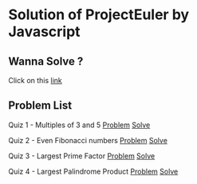 # Solution of ProjectEuler by Javascript

## Wanna Solve ?
Click on this [link](https://projecteuler.net/archives)

## Problem List
Quiz 1 - Multiples of 3 and 5 [Problem](https://projecteuler.net/problem=1) [Solve](https://github.com/lebrancconvas/ProjectEuler-Javascript-Solve/tree/master/quiz1)

Quiz 2 - Even Fibonacci numbers [Problem](https://projecteuler.net/problem=2) [Solve](https://github.com/lebrancconvas/ProjectEuler-Javascript-Solve/tree/master/quiz2)

Quiz 3 - Largest Prime Factor [Problem](https://projecteuler.net/problem=3) [Solve](https://github.com/lebrancconvas/ProjectEuler-Javascript-Solve/tree/master/quiz3)

Quiz 4 - Largest Palindrome Product [Problem](https://projecteuler.net/problem=4) [Solve](https://github.com/lebrancconvas/ProjectEuler-Javascript-Solve/tree/master/quiz4)